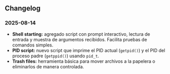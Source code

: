 <h2>Changelog</h2>
<h3>2025-08-14</h3>
<ul>
  <li>
    <strong>Shell starting:</strong> agregado script con prompt interactivo, lectura de entrada
    y muestra de argumentos recibidos. Facilita pruebas de comandos simples.
  </li>
  <li>
    <strong>PID script:</strong> nuevo script que imprime el PID actual (<code>getpid()</code>)
    y el PID del proceso padre (<code>getppid()</code>) usando <code>pid_t</code>.
  </li>
  <li>
    <strong>Trash files:</strong> herramienta básica para mover archivos a la papelera o eliminarlos
    de manera controlada.
  </li>
</ul>
